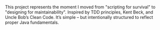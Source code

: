 This project represents the moment I moved from "scripting for survival" to "designing for maintainability".
Inspired by TDD principles, Kent Beck, and Uncle Bob’s Clean Code.
It’s simple – but intentionally structured to reflect proper Java fundamentals.

